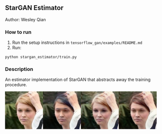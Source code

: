 ## StarGAN Estimator

Author: Wesley Qian

### How to run


1.  Run the setup instructions in `tensorflow_gan/examples/README.md`
1.  Run:

```
python stargan_estimator/train.py
```

### Description

An estimator implementation of StarGAN that abstracts away the training
procedure.

<img src="images/stargan_estimator.png" title="StarGAN Estimator" width="500" />
